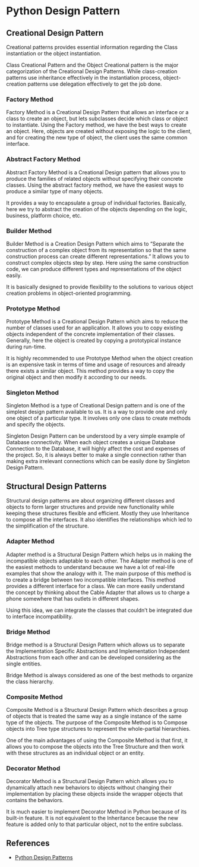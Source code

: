 # Python Design Pattern

## Creational Design Pattern
Creational patterns provides essential information regarding the Class instantiation or the object instantiation.

Class Creational Pattern and the Object Creational pattern is the major categorization of the Creational Design Patterns. While class-creation patterns use inheritance effectively in the instantiation process, object-creation patterns use delegation effectively to get the job done.

### Factory Method
Factory Method is a Creational Design Pattern that allows an interface or a class to create an object, but lets subclasses decide which class or object to instantiate. Using the Factory method, we have the best ways to create an object. Here, objects are created without exposing the logic to the client, and for creating the new type of object, the client uses the same common interface.

### Abstract Factory Method
Abstract Factory Method is a Creational Design pattern that allows you to produce the families of related objects without specifying their concrete classes. Using the abstract factory method, we have the easiest ways to produce a similar type of many objects.

It provides a way to encapsulate a group of individual factories. Basically, here we try to abstract the creation of the objects depending on the logic, business, platform choice, etc.

### Builder Method
Builder Method is a Creation Design Pattern which aims to “Separate the construction of a complex object from its representation so that the same construction process can create different representations.” It allows you to construct complex objects step by step. Here using the same construction code, we can produce different types and representations of the object easily.

It is basically designed to provide flexibility to the solutions to various object creation problems in object-oriented programming.

### Prototype Method
Prototype Method is a Creational Design Pattern which aims to reduce the number of classes used for an application. It allows you to copy existing objects independent of the concrete implementation of their classes. Generally, here the object is created by copying a prototypical instance during run-time.

It is highly recommended to use Prototype Method when the object creation is an expensive task in terms of time and usage of resources and already there exists a similar object. This method provides a way to copy the original object and then modify it according to our needs.

### Singleton Method
Singleton Method is a type of Creational Design pattern and is one of the simplest design pattern available to us. It is a way to provide one and only one object of a particular type. It involves only one class to create methods and specify the objects. 

Singleton Design Pattern can be understood by a very simple example of Database connectivity. When each object creates a unique Database Connection to the Database, it will highly affect the cost and expenses of the project. So, it is always better to make a single connection rather than making extra irrelevant connections which can be easily done by Singleton Design Pattern.

## Structural Design Patterns
Structural design patterns are about organizing different classes and objects to form larger structures and provide new functionality while keeping these structures flexible and efficient. Mostly they use Inheritance to compose all the interfaces. It also identifies the relationships which led to the simplification of the structure.

### Adapter Method
Adapter method is a Structural Design Pattern which helps us in making the incompatible objects adaptable to each other. The Adapter method is one of the easiest methods to understand because we have a lot of real-life examples that show the analogy with it. The main purpose of this method is to create a bridge between two incompatible interfaces. This method provides a different interface for a class. We can more easily understand the concept by thinking about the Cable Adapter that allows us to charge a phone somewhere that has outlets in different shapes.

Using this idea, we can integrate the classes that couldn’t be integrated due to interface incompatibility.

### Bridge Method
Bridge method is a Structural Design Pattern which allows us to separate the Implementation Specific Abstractions and Implementation Independent Abstractions from each other and can be developed considering as the single entities.

Bridge Method is always considered as one of the best methods to organize the class hierarchy.

### Composite Method
Composite Method is a Structural Design Pattern which describes a group of objects that is treated the same way as a single instance of the same type of the objects. The purpose of the Composite Method is to Compose objects into Tree type structures to represent the whole-partial hierarchies.

One of the main advantages of using the Composite Method is that first, it allows you to compose the objects into the Tree Structure and then work with these structures as an individual object or an entity.

### Decorator Method
Decorator Method is a Structural Design Pattern which allows you to dynamically attach new behaviors to objects without changing their implementation by placing these objects inside the wrapper objects that contains the behaviors.

It is much easier to implement Decorator Method in Python because of its built-in feature. It is not equivalent to the Inheritance because the new feature is added only to that particular object, not to the entire subclass.


## References
- [Python Design Patterns](https://www.geeksforgeeks.org/python-design-patterns/)